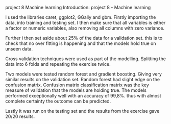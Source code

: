 project 8 Machine learning
Introduction: project 8 - Machine learning

I used the libraries caret, ggplot2, GGally and gbm. Firstly importing the data, into training and testing set. I then make sure that all variables is either a factor or numeric variables, also removing all columns with zero variance.

Further i then set aside about 25% of the data for a validation set. this is to check that no over fitting is happening and that the models hold true on unseen data.

Cross validation techniques were used as part of the modelling. Splitting the data into 6 folds and repeating the exercise twice.

Two models were tested random forest and gradient boosting. Giving very similar results on the validation set. Random forest had slight edge on the confusion matrix. Confusion matrix classification matrix was the key measure of validation that the models are holding true. The models performed exceptionally well with an accuracy of 99,8%. thus with almost complete certainty the outcome can be predicted.

Lastly it was run on the testing set and the results from the exercise gave 20/20 results.
